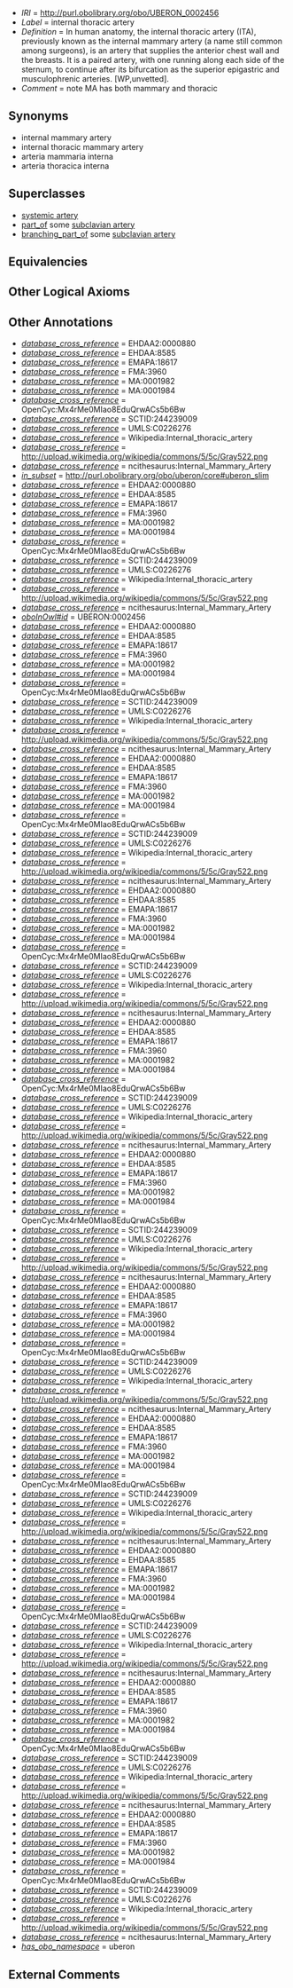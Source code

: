  * *IRI* = http://purl.obolibrary.org/obo/UBERON_0002456
 * *Label* = internal thoracic artery
 * *Definition* = In human anatomy, the internal thoracic artery (ITA), previously known as the internal mammary artery (a name still common among surgeons), is an artery that supplies the anterior chest wall and the breasts. It is a paired artery, with one running along each side of the sternum, to continue after its bifurcation as the superior epigastric and musculophrenic arteries. [WP,unvetted].
 * *Comment* = note MA has both mammary and thoracic

## Synonyms

 * internal mammary artery
 * internal thoracic mammary artery
 * arteria mammaria interna
 * arteria thoracica interna

## Superclasses

 * [systemic artery](../../UBERON/73/UBERON_0004573.md)
 * [part_of](../../BFO/50/BFO_0000050.md) some [subclavian artery](../../UBERON/33/UBERON_0001533.md)
 * [branching_part_of](../../RO/80/RO_0002380.md) some [subclavian artery](../../UBERON/33/UBERON_0001533.md)

## Equivalencies


## Other Logical Axioms


## Other Annotations

 * *[database_cross_reference](../../ef/oboInOwl#hasDbXref.md)* = EHDAA2:0000880
 * *[database_cross_reference](../../ef/oboInOwl#hasDbXref.md)* = EHDAA:8585
 * *[database_cross_reference](../../ef/oboInOwl#hasDbXref.md)* = EMAPA:18617
 * *[database_cross_reference](../../ef/oboInOwl#hasDbXref.md)* = FMA:3960
 * *[database_cross_reference](../../ef/oboInOwl#hasDbXref.md)* = MA:0001982
 * *[database_cross_reference](../../ef/oboInOwl#hasDbXref.md)* = MA:0001984
 * *[database_cross_reference](../../ef/oboInOwl#hasDbXref.md)* = OpenCyc:Mx4rMe0MIao8EduQrwACs5b6Bw
 * *[database_cross_reference](../../ef/oboInOwl#hasDbXref.md)* = SCTID:244239009
 * *[database_cross_reference](../../ef/oboInOwl#hasDbXref.md)* = UMLS:C0226276
 * *[database_cross_reference](../../ef/oboInOwl#hasDbXref.md)* = Wikipedia:Internal_thoracic_artery
 * *[database_cross_reference](../../ef/oboInOwl#hasDbXref.md)* = http://upload.wikimedia.org/wikipedia/commons/5/5c/Gray522.png
 * *[database_cross_reference](../../ef/oboInOwl#hasDbXref.md)* = ncithesaurus:Internal_Mammary_Artery
 * *[in_subset](../../et/oboInOwl#inSubset.md)* = http://purl.obolibrary.org/obo/uberon/core#uberon_slim
 * *[database_cross_reference](../../ef/oboInOwl#hasDbXref.md)* = EHDAA2:0000880
 * *[database_cross_reference](../../ef/oboInOwl#hasDbXref.md)* = EHDAA:8585
 * *[database_cross_reference](../../ef/oboInOwl#hasDbXref.md)* = EMAPA:18617
 * *[database_cross_reference](../../ef/oboInOwl#hasDbXref.md)* = FMA:3960
 * *[database_cross_reference](../../ef/oboInOwl#hasDbXref.md)* = MA:0001982
 * *[database_cross_reference](../../ef/oboInOwl#hasDbXref.md)* = MA:0001984
 * *[database_cross_reference](../../ef/oboInOwl#hasDbXref.md)* = OpenCyc:Mx4rMe0MIao8EduQrwACs5b6Bw
 * *[database_cross_reference](../../ef/oboInOwl#hasDbXref.md)* = SCTID:244239009
 * *[database_cross_reference](../../ef/oboInOwl#hasDbXref.md)* = UMLS:C0226276
 * *[database_cross_reference](../../ef/oboInOwl#hasDbXref.md)* = Wikipedia:Internal_thoracic_artery
 * *[database_cross_reference](../../ef/oboInOwl#hasDbXref.md)* = http://upload.wikimedia.org/wikipedia/commons/5/5c/Gray522.png
 * *[database_cross_reference](../../ef/oboInOwl#hasDbXref.md)* = ncithesaurus:Internal_Mammary_Artery
 * *[oboInOwl#id](../../id/oboInOwl#id.md)* = UBERON:0002456
 * *[database_cross_reference](../../ef/oboInOwl#hasDbXref.md)* = EHDAA2:0000880
 * *[database_cross_reference](../../ef/oboInOwl#hasDbXref.md)* = EHDAA:8585
 * *[database_cross_reference](../../ef/oboInOwl#hasDbXref.md)* = EMAPA:18617
 * *[database_cross_reference](../../ef/oboInOwl#hasDbXref.md)* = FMA:3960
 * *[database_cross_reference](../../ef/oboInOwl#hasDbXref.md)* = MA:0001982
 * *[database_cross_reference](../../ef/oboInOwl#hasDbXref.md)* = MA:0001984
 * *[database_cross_reference](../../ef/oboInOwl#hasDbXref.md)* = OpenCyc:Mx4rMe0MIao8EduQrwACs5b6Bw
 * *[database_cross_reference](../../ef/oboInOwl#hasDbXref.md)* = SCTID:244239009
 * *[database_cross_reference](../../ef/oboInOwl#hasDbXref.md)* = UMLS:C0226276
 * *[database_cross_reference](../../ef/oboInOwl#hasDbXref.md)* = Wikipedia:Internal_thoracic_artery
 * *[database_cross_reference](../../ef/oboInOwl#hasDbXref.md)* = http://upload.wikimedia.org/wikipedia/commons/5/5c/Gray522.png
 * *[database_cross_reference](../../ef/oboInOwl#hasDbXref.md)* = ncithesaurus:Internal_Mammary_Artery
 * *[database_cross_reference](../../ef/oboInOwl#hasDbXref.md)* = EHDAA2:0000880
 * *[database_cross_reference](../../ef/oboInOwl#hasDbXref.md)* = EHDAA:8585
 * *[database_cross_reference](../../ef/oboInOwl#hasDbXref.md)* = EMAPA:18617
 * *[database_cross_reference](../../ef/oboInOwl#hasDbXref.md)* = FMA:3960
 * *[database_cross_reference](../../ef/oboInOwl#hasDbXref.md)* = MA:0001982
 * *[database_cross_reference](../../ef/oboInOwl#hasDbXref.md)* = MA:0001984
 * *[database_cross_reference](../../ef/oboInOwl#hasDbXref.md)* = OpenCyc:Mx4rMe0MIao8EduQrwACs5b6Bw
 * *[database_cross_reference](../../ef/oboInOwl#hasDbXref.md)* = SCTID:244239009
 * *[database_cross_reference](../../ef/oboInOwl#hasDbXref.md)* = UMLS:C0226276
 * *[database_cross_reference](../../ef/oboInOwl#hasDbXref.md)* = Wikipedia:Internal_thoracic_artery
 * *[database_cross_reference](../../ef/oboInOwl#hasDbXref.md)* = http://upload.wikimedia.org/wikipedia/commons/5/5c/Gray522.png
 * *[database_cross_reference](../../ef/oboInOwl#hasDbXref.md)* = ncithesaurus:Internal_Mammary_Artery
 * *[database_cross_reference](../../ef/oboInOwl#hasDbXref.md)* = EHDAA2:0000880
 * *[database_cross_reference](../../ef/oboInOwl#hasDbXref.md)* = EHDAA:8585
 * *[database_cross_reference](../../ef/oboInOwl#hasDbXref.md)* = EMAPA:18617
 * *[database_cross_reference](../../ef/oboInOwl#hasDbXref.md)* = FMA:3960
 * *[database_cross_reference](../../ef/oboInOwl#hasDbXref.md)* = MA:0001982
 * *[database_cross_reference](../../ef/oboInOwl#hasDbXref.md)* = MA:0001984
 * *[database_cross_reference](../../ef/oboInOwl#hasDbXref.md)* = OpenCyc:Mx4rMe0MIao8EduQrwACs5b6Bw
 * *[database_cross_reference](../../ef/oboInOwl#hasDbXref.md)* = SCTID:244239009
 * *[database_cross_reference](../../ef/oboInOwl#hasDbXref.md)* = UMLS:C0226276
 * *[database_cross_reference](../../ef/oboInOwl#hasDbXref.md)* = Wikipedia:Internal_thoracic_artery
 * *[database_cross_reference](../../ef/oboInOwl#hasDbXref.md)* = http://upload.wikimedia.org/wikipedia/commons/5/5c/Gray522.png
 * *[database_cross_reference](../../ef/oboInOwl#hasDbXref.md)* = ncithesaurus:Internal_Mammary_Artery
 * *[database_cross_reference](../../ef/oboInOwl#hasDbXref.md)* = EHDAA2:0000880
 * *[database_cross_reference](../../ef/oboInOwl#hasDbXref.md)* = EHDAA:8585
 * *[database_cross_reference](../../ef/oboInOwl#hasDbXref.md)* = EMAPA:18617
 * *[database_cross_reference](../../ef/oboInOwl#hasDbXref.md)* = FMA:3960
 * *[database_cross_reference](../../ef/oboInOwl#hasDbXref.md)* = MA:0001982
 * *[database_cross_reference](../../ef/oboInOwl#hasDbXref.md)* = MA:0001984
 * *[database_cross_reference](../../ef/oboInOwl#hasDbXref.md)* = OpenCyc:Mx4rMe0MIao8EduQrwACs5b6Bw
 * *[database_cross_reference](../../ef/oboInOwl#hasDbXref.md)* = SCTID:244239009
 * *[database_cross_reference](../../ef/oboInOwl#hasDbXref.md)* = UMLS:C0226276
 * *[database_cross_reference](../../ef/oboInOwl#hasDbXref.md)* = Wikipedia:Internal_thoracic_artery
 * *[database_cross_reference](../../ef/oboInOwl#hasDbXref.md)* = http://upload.wikimedia.org/wikipedia/commons/5/5c/Gray522.png
 * *[database_cross_reference](../../ef/oboInOwl#hasDbXref.md)* = ncithesaurus:Internal_Mammary_Artery
 * *[database_cross_reference](../../ef/oboInOwl#hasDbXref.md)* = EHDAA2:0000880
 * *[database_cross_reference](../../ef/oboInOwl#hasDbXref.md)* = EHDAA:8585
 * *[database_cross_reference](../../ef/oboInOwl#hasDbXref.md)* = EMAPA:18617
 * *[database_cross_reference](../../ef/oboInOwl#hasDbXref.md)* = FMA:3960
 * *[database_cross_reference](../../ef/oboInOwl#hasDbXref.md)* = MA:0001982
 * *[database_cross_reference](../../ef/oboInOwl#hasDbXref.md)* = MA:0001984
 * *[database_cross_reference](../../ef/oboInOwl#hasDbXref.md)* = OpenCyc:Mx4rMe0MIao8EduQrwACs5b6Bw
 * *[database_cross_reference](../../ef/oboInOwl#hasDbXref.md)* = SCTID:244239009
 * *[database_cross_reference](../../ef/oboInOwl#hasDbXref.md)* = UMLS:C0226276
 * *[database_cross_reference](../../ef/oboInOwl#hasDbXref.md)* = Wikipedia:Internal_thoracic_artery
 * *[database_cross_reference](../../ef/oboInOwl#hasDbXref.md)* = http://upload.wikimedia.org/wikipedia/commons/5/5c/Gray522.png
 * *[database_cross_reference](../../ef/oboInOwl#hasDbXref.md)* = ncithesaurus:Internal_Mammary_Artery
 * *[database_cross_reference](../../ef/oboInOwl#hasDbXref.md)* = EHDAA2:0000880
 * *[database_cross_reference](../../ef/oboInOwl#hasDbXref.md)* = EHDAA:8585
 * *[database_cross_reference](../../ef/oboInOwl#hasDbXref.md)* = EMAPA:18617
 * *[database_cross_reference](../../ef/oboInOwl#hasDbXref.md)* = FMA:3960
 * *[database_cross_reference](../../ef/oboInOwl#hasDbXref.md)* = MA:0001982
 * *[database_cross_reference](../../ef/oboInOwl#hasDbXref.md)* = MA:0001984
 * *[database_cross_reference](../../ef/oboInOwl#hasDbXref.md)* = OpenCyc:Mx4rMe0MIao8EduQrwACs5b6Bw
 * *[database_cross_reference](../../ef/oboInOwl#hasDbXref.md)* = SCTID:244239009
 * *[database_cross_reference](../../ef/oboInOwl#hasDbXref.md)* = UMLS:C0226276
 * *[database_cross_reference](../../ef/oboInOwl#hasDbXref.md)* = Wikipedia:Internal_thoracic_artery
 * *[database_cross_reference](../../ef/oboInOwl#hasDbXref.md)* = http://upload.wikimedia.org/wikipedia/commons/5/5c/Gray522.png
 * *[database_cross_reference](../../ef/oboInOwl#hasDbXref.md)* = ncithesaurus:Internal_Mammary_Artery
 * *[database_cross_reference](../../ef/oboInOwl#hasDbXref.md)* = EHDAA2:0000880
 * *[database_cross_reference](../../ef/oboInOwl#hasDbXref.md)* = EHDAA:8585
 * *[database_cross_reference](../../ef/oboInOwl#hasDbXref.md)* = EMAPA:18617
 * *[database_cross_reference](../../ef/oboInOwl#hasDbXref.md)* = FMA:3960
 * *[database_cross_reference](../../ef/oboInOwl#hasDbXref.md)* = MA:0001982
 * *[database_cross_reference](../../ef/oboInOwl#hasDbXref.md)* = MA:0001984
 * *[database_cross_reference](../../ef/oboInOwl#hasDbXref.md)* = OpenCyc:Mx4rMe0MIao8EduQrwACs5b6Bw
 * *[database_cross_reference](../../ef/oboInOwl#hasDbXref.md)* = SCTID:244239009
 * *[database_cross_reference](../../ef/oboInOwl#hasDbXref.md)* = UMLS:C0226276
 * *[database_cross_reference](../../ef/oboInOwl#hasDbXref.md)* = Wikipedia:Internal_thoracic_artery
 * *[database_cross_reference](../../ef/oboInOwl#hasDbXref.md)* = http://upload.wikimedia.org/wikipedia/commons/5/5c/Gray522.png
 * *[database_cross_reference](../../ef/oboInOwl#hasDbXref.md)* = ncithesaurus:Internal_Mammary_Artery
 * *[database_cross_reference](../../ef/oboInOwl#hasDbXref.md)* = EHDAA2:0000880
 * *[database_cross_reference](../../ef/oboInOwl#hasDbXref.md)* = EHDAA:8585
 * *[database_cross_reference](../../ef/oboInOwl#hasDbXref.md)* = EMAPA:18617
 * *[database_cross_reference](../../ef/oboInOwl#hasDbXref.md)* = FMA:3960
 * *[database_cross_reference](../../ef/oboInOwl#hasDbXref.md)* = MA:0001982
 * *[database_cross_reference](../../ef/oboInOwl#hasDbXref.md)* = MA:0001984
 * *[database_cross_reference](../../ef/oboInOwl#hasDbXref.md)* = OpenCyc:Mx4rMe0MIao8EduQrwACs5b6Bw
 * *[database_cross_reference](../../ef/oboInOwl#hasDbXref.md)* = SCTID:244239009
 * *[database_cross_reference](../../ef/oboInOwl#hasDbXref.md)* = UMLS:C0226276
 * *[database_cross_reference](../../ef/oboInOwl#hasDbXref.md)* = Wikipedia:Internal_thoracic_artery
 * *[database_cross_reference](../../ef/oboInOwl#hasDbXref.md)* = http://upload.wikimedia.org/wikipedia/commons/5/5c/Gray522.png
 * *[database_cross_reference](../../ef/oboInOwl#hasDbXref.md)* = ncithesaurus:Internal_Mammary_Artery
 * *[database_cross_reference](../../ef/oboInOwl#hasDbXref.md)* = EHDAA2:0000880
 * *[database_cross_reference](../../ef/oboInOwl#hasDbXref.md)* = EHDAA:8585
 * *[database_cross_reference](../../ef/oboInOwl#hasDbXref.md)* = EMAPA:18617
 * *[database_cross_reference](../../ef/oboInOwl#hasDbXref.md)* = FMA:3960
 * *[database_cross_reference](../../ef/oboInOwl#hasDbXref.md)* = MA:0001982
 * *[database_cross_reference](../../ef/oboInOwl#hasDbXref.md)* = MA:0001984
 * *[database_cross_reference](../../ef/oboInOwl#hasDbXref.md)* = OpenCyc:Mx4rMe0MIao8EduQrwACs5b6Bw
 * *[database_cross_reference](../../ef/oboInOwl#hasDbXref.md)* = SCTID:244239009
 * *[database_cross_reference](../../ef/oboInOwl#hasDbXref.md)* = UMLS:C0226276
 * *[database_cross_reference](../../ef/oboInOwl#hasDbXref.md)* = Wikipedia:Internal_thoracic_artery
 * *[database_cross_reference](../../ef/oboInOwl#hasDbXref.md)* = http://upload.wikimedia.org/wikipedia/commons/5/5c/Gray522.png
 * *[database_cross_reference](../../ef/oboInOwl#hasDbXref.md)* = ncithesaurus:Internal_Mammary_Artery
 * *[database_cross_reference](../../ef/oboInOwl#hasDbXref.md)* = EHDAA2:0000880
 * *[database_cross_reference](../../ef/oboInOwl#hasDbXref.md)* = EHDAA:8585
 * *[database_cross_reference](../../ef/oboInOwl#hasDbXref.md)* = EMAPA:18617
 * *[database_cross_reference](../../ef/oboInOwl#hasDbXref.md)* = FMA:3960
 * *[database_cross_reference](../../ef/oboInOwl#hasDbXref.md)* = MA:0001982
 * *[database_cross_reference](../../ef/oboInOwl#hasDbXref.md)* = MA:0001984
 * *[database_cross_reference](../../ef/oboInOwl#hasDbXref.md)* = OpenCyc:Mx4rMe0MIao8EduQrwACs5b6Bw
 * *[database_cross_reference](../../ef/oboInOwl#hasDbXref.md)* = SCTID:244239009
 * *[database_cross_reference](../../ef/oboInOwl#hasDbXref.md)* = UMLS:C0226276
 * *[database_cross_reference](../../ef/oboInOwl#hasDbXref.md)* = Wikipedia:Internal_thoracic_artery
 * *[database_cross_reference](../../ef/oboInOwl#hasDbXref.md)* = http://upload.wikimedia.org/wikipedia/commons/5/5c/Gray522.png
 * *[database_cross_reference](../../ef/oboInOwl#hasDbXref.md)* = ncithesaurus:Internal_Mammary_Artery
 * *[has_obo_namespace](../../ce/oboInOwl#hasOBONamespace.md)* = uberon

## External Comments

